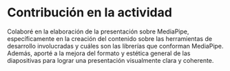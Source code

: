 # Contribución en la actividad
Colaboré en la elaboración de la presentación sobre MediaPipe, específicamente en la creación del contenido sobre las herramientas de desarrollo involucradas y cuáles son las librerías que conforman MediaPipe.
Además, aporté a la mejora del formato y estética general de las diapositivas para lograr una presentación visualmente clara y coherente.